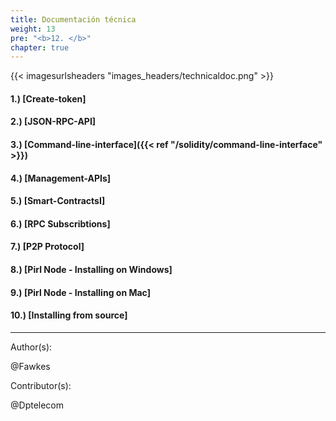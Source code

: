 ```yaml
---
title: Documentación técnica
weight: 13
pre: "<b>12. </b>"
chapter: true
---
```


{{< imagesurlsheaders "images_headers/technicaldoc.png"  >}}





#### 1.) [Create-token]
#### 2.) [JSON-RPC-API]
#### 3.) [Command-line-interface]({{< ref "/solidity/command-line-interface" >}})
#### 4.) [Management-APIs]
#### 5.) [Smart-ContractsI]
#### 6.) [RPC Subscribtions]
#### 7.) [P2P Protocol]
#### 8.) [Pirl Node - Installing on Windows]
#### 9.) [Pirl Node - Installing on Mac]
#### 10.) [Installing from source]




---
Author(s):  

@Fawkes

Contributor(s):  

@Dptelecom
